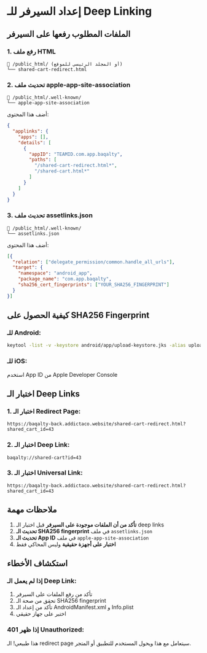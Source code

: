 # إعداد السيرفر للـ Deep Linking

## الملفات المطلوب رفعها على السيرفر

### 1. رفع ملف HTML
```
📁 /public_html/ (أو المجلد الرئيسي للموقع)
└── shared-cart-redirect.html
```

### 2. تحديث ملف apple-app-site-association
```
📁 /public_html/.well-known/
└── apple-app-site-association
```

أضف هذا المحتوى:
```json
{
  "applinks": {
    "apps": [],
    "details": [
      {
        "appID": "TEAMID.com.app.baqalty",
        "paths": [
          "/shared-cart-redirect.html*",
          "/shared-cart.html*"
        ]
      }
    ]
  }
}
```

### 3. تحديث ملف assetlinks.json
```
📁 /public_html/.well-known/
└── assetlinks.json
```

أضف هذا المحتوى:
```json
[{
  "relation": ["delegate_permission/common.handle_all_urls"],
  "target": {
    "namespace": "android_app",
    "package_name": "com.app.baqalty",
    "sha256_cert_fingerprints": ["YOUR_SHA256_FINGERPRINT"]
  }
}]
```

## كيفية الحصول على SHA256 Fingerprint

### للـ Android:
```bash
keytool -list -v -keystore android/app/upload-keystore.jks -alias upload
```

### للـ iOS:
استخدم App ID من Apple Developer Console

## اختبار الـ Deep Links

### 1. اختبار الـ Redirect Page:
```
https://baqalty-back.addictaco.website/shared-cart-redirect.html?shared_cart_id=43
```

### 2. اختبار الـ Deep Link:
```
baqalty://shared-cart?id=43
```

### 3. اختبار الـ Universal Link:
```
https://baqalty-back.addictaco.website/shared-cart-redirect.html?shared_cart_id=43
```

## ملاحظات مهمة

1. **تأكد من أن الملفات موجودة على السيرفر** قبل اختبار الـ deep links
2. **تحديث الـ SHA256 fingerprint** في ملف `assetlinks.json`
3. **تحديث الـ App ID** في ملف `apple-app-site-association`
4. **اختبار على أجهزة حقيقية** وليس المحاكي فقط

## استكشاف الأخطاء

### إذا لم يعمل الـ Deep Link:
1. تأكد من رفع الملفات على السيرفر
2. تحقق من صحة الـ SHA256 fingerprint
3. تأكد من إعداد الـ AndroidManifest.xml و Info.plist
4. اختبر على جهاز حقيقي

### إذا ظهر 401 Unauthorized:
هذا طبيعي! الـ redirect page سيتعامل مع هذا ويحول المستخدم للتطبيق أو المتجر.

